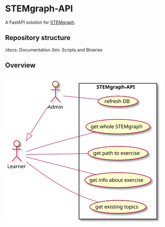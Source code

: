 # STEMgraph-API

A FastAPI solution for [STEMgraph](https://github.com/STEMgraph).

## Repository structure

/docs: Documentation
/bin: Scripts and Binaries

## Overview

![planned use-cases for STEMgraph-API](/doc/useCase.svg "STEMgraph-API Use-Cases")
